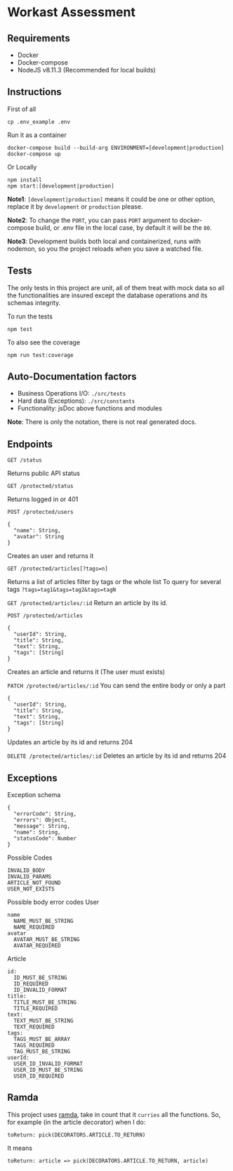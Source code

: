 # Workast Assessment

## Requirements
- Docker
- Docker-compose
- NodeJS v8.11.3 (Recommended for local builds)

## Instructions

First of all
```
cp .env_example .env
```

Run it as a container
```
docker-compose build --build-arg ENVIRONMENT=[development|production]
docker-compose up
```

Or Locally
```
npm install
npm start:[development|production]
```

**Note1**: `[development|production]` means it could be one or other option, replace it by `development` or `production` please.

**Note2**: To change the `PORT`, you can pass `PORT` argument to docker-compose build, or .env file in the local case, by default it will be the `80`.

**Note3**: Development builds both local and containerized, runs with nodemon, so you the project reloads when you save a watched file.

## Tests
The only tests in this project are unit, all of them treat with mock data so all the functionalities are insured except the database operations and its schemas integrity.

To run the tests
```
npm test
```
To also see the coverage
```
npm run test:coverage
```

## Auto-Documentation factors
- Business Operations I/O: `./src/tests`
- Hard data (Exceptions): `./src/constants`
- Functionality: jsDoc above functions and modules

**Note**: There is only the notation, there is not real generated docs.

## Endpoints

`GET /status`

Returns public API status

`GET /protected/status`

Returns logged in or 401

`POST /protected/users`
```
{
  "name": String,
  "avatar": String
}
```
Creates an user and returns it

`GET /protected/articles[?tags=n]`

Returns a list of articles filter by tags or the whole list
To query for several tags `?tags=tag1&tags=tag2&tags=tagN`

`GET /protected/articles/:id`
Return an article by its id.

`POST /protected/articles`
```
{
  "userId": String,
  "title": String,
  "text": String,
  "tags": [String]
}
```
Creates an article and returns it (The user must exists)

`PATCH /protected/articles/:id`
You can send the entire body or only a part
```
{
  "userId": String,
  "title": String,
  "text": String,
  "tags": [String]
}
```
Updates an article by its id and returns 204

`DELETE /protected/articles/:id`
Deletes an article by its id and returns 204

## Exceptions

Exception schema
```
{
  "errorCode": String,
  "errors": Object,
  "message": String,
  "name": String,
  "statusCode": Number
}
```

Possible Codes
```
INVALID_BODY
INVALID_PARAMS
ARTICLE_NOT_FOUND
USER_NOT_EXISTS
```

Possible body error codes
User
```
name
  NAME_MUST_BE_STRING
  NAME_REQUIRED
avatar
  AVATAR_MUST_BE_STRING
  AVATAR_REQUIRED
```
Article
```
id:
  ID_MUST_BE_STRING
  ID_REQUIRED
  ID_INVALID_FORMAT
title:
  TITLE_MUST_BE_STRING
  TITLE_REQUIRED
text:
  TEXT_MUST_BE_STRING
  TEXT_REQUIRED
tags:
  TAGS_MUST_BE_ARRAY
  TAGS_REQUIRED
  TAG_MUST_BE_STRING
userId:
  USER_ID_INVALID_FORMAT
  USER_ID_MUST_BE_STRING
  USER_ID_REQUIRED
```

## Ramda

This project uses [ramda](https://ramdajs.com/), take in count that it `curries` all the functions.
So, for example (in the article decorator) when I do:
```
toReturn: pick(DECORATORS.ARTICLE.TO_RETURN)
```
It means
```
toReturn: article => pick(DECORATORS.ARTICLE.TO_RETURN, article)
```
